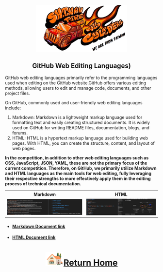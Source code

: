 <div align="center"><img src="../../other/img/logo.png" width=300></div>

## <div align="center">GitHub Web Editing Languages)</div> 

 GitHub web editing languages primarily refer to the programming languages used when editing on the GitHub website.GitHub offers various editing methods, allowing users to edit and manage code, documents, and other project files.  

   On GitHub, commonly used and user-friendly web editing languages include:

   1. Markdown: Markdown is a lightweight markup language used for formatting text and easily creating structured documents. It is widely used on GitHub for writing README files, documentation, blogs, and forums.
   2. HTML: HTML is a hypertext markup language used for building web pages. With HTML, you can create the structure, content, and layout of web pages.  
  
__In the competition, in addition to other web editing languages such as CSS, JavaScript, JSON, YAML, these are not the primary focus of the current competition. Therefore, on GitHub, we primarily utilize Markdown and HTML languages as the main tools for web editing, fully leveraging their respective strengths to more effectively apply them in the editing process of technical documentation.__

<div align="center">
<table>
<tr align="center" >
<th>Markdown</th>
<th>HTML</th>
</tr>
<tr align="center">
<td><img src="./img/Markdown.png" width = "500" alt="Markdown 語法"/> </td>
<td><img src="./img/HTML.png" width = "500" alt=">HTML 語法"/> </td>
</tr>
</table>
</div>

- #### [Markdown Document link](https://markdown.tw/#link)
- #### [HTML Document link](https://www.w3schools.com/html/)
# <div align="center">![HOME](../../other/img/Home.png)[Return Home](../../)</div>  

